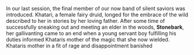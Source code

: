 In our last session, the final member of our now band of silent saviors was introduced. Khatari, a female fairy druid, longed for the embrace of the wild described to her in stories by her loving father. After some time of successfully sneaking out and meeting an elder in the woods, **Stonebark**, her gallivanting came to an end when a young servant boy fulfilling his duties informed Khataris mother of the magic that she now wielded. Khataris mother in a fit of rage and disappointment banished 